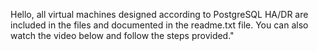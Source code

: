 Hello, all virtual machines designed according to PostgreSQL HA/DR are included in the files and documented in the readme.txt file. You can also watch the video below and follow the steps provided."
